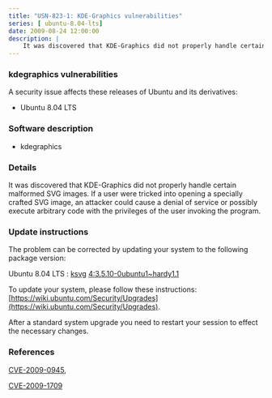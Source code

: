 ```yaml
---
title: "USN-823-1: KDE-Graphics vulnerabilities"
series: [ ubuntu-8.04-lts]
date: 2009-08-24 12:00:00
description: |
    It was discovered that KDE-Graphics did not properly handle certain malformed SVG images. If a user were tricked into opening a specially crafted SVG image, an attacker could cause a denial of service or possibly execute arbitrary code with the privileges of the user invoking the program. 
--- 
```

 
### kdegraphics vulnerabilities

A security issue affects these releases of Ubuntu and its derivatives:

* Ubuntu 8.04 LTS

### Software description

* kdegraphics 

### Details

It was discovered that KDE-Graphics did not properly handle certain malformed SVG images. If a user were tricked into opening a specially crafted SVG image, an attacker could cause a denial of service or possibly execute arbitrary code with the privileges of the user invoking the program. 

### Update instructions

The problem can be corrected by updating your system to the following package version:

Ubuntu 8.04 LTS
 : [ksvg](https://launchpad.net/ubuntu/+source/kdegraphics) <span> [4:3.5.10-0ubuntu1~hardy1.1](https://launchpad.net/ubuntu/+source/kdegraphics/4:3.5.10-0ubuntu1~hardy1.1) </span> 

To update your system, please follow these instructions: [https://wiki.ubuntu.com/Security/Upgrades](https://wiki.ubuntu.com/Security/Upgrades).

After a standard system upgrade you need to restart your session to effect the necessary changes. 

### References

 [CVE-2009-0945](http://people.ubuntu.com/~ubuntu-security/cve/CVE-2009-0945), 

 [CVE-2009-1709](http://people.ubuntu.com/~ubuntu-security/cve/CVE-2009-1709)
 

